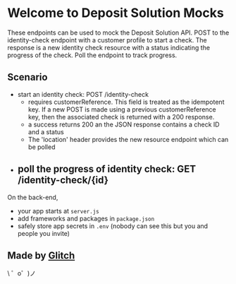 Welcome to Deposit Solution Mocks
=================================

These endpoints can be used to mock the Deposit Solution API.
POST to the identity-check endpoint with a customer profile to start a check.
The response is a new identity check resource with a status indicating the progress of the check.
Poll the endpoint to track progress.

Scenario
--------

- start an identity check: POST /identity-check
  - requires customerReference. This field is treated as the idempotent key.
    If a new POST is made using a previous customerReference key, then the associated check is returned with a 200 response.
  - a success returns 200 an the JSON response contains a check ID and a status
  - The 'location' header provides the new resource endpoint which can be polled
- poll the progress of identity check: GET /identity-check/{id}
  - 

On the back-end,
- your app starts at `server.js`
- add frameworks and packages in `package.json`
- safely store app secrets in `.env` (nobody can see this but you and people you invite)


Made by [Glitch](https://glitch.com/)
-------------------

\ ゜o゜)ノ
